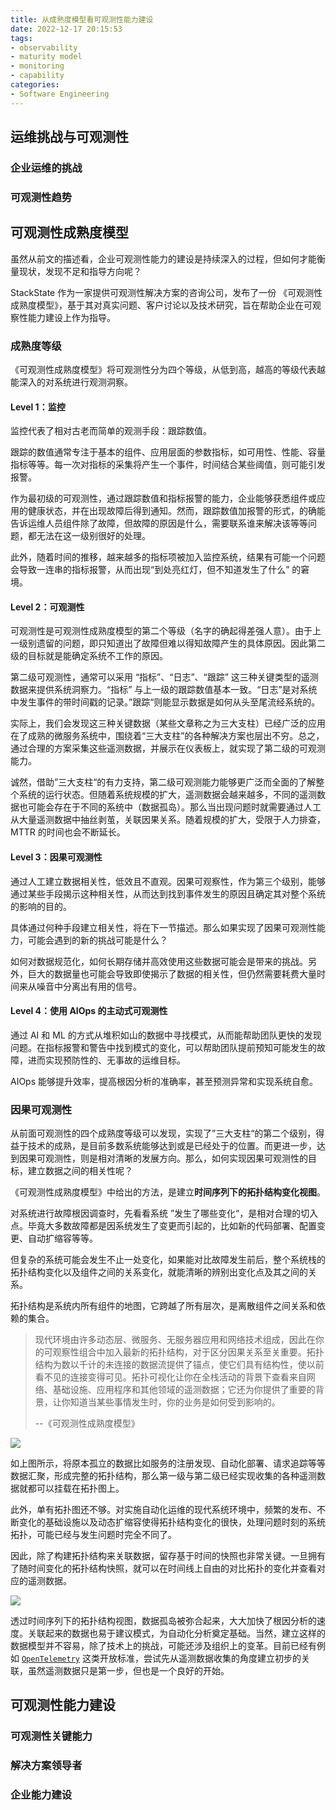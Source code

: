 ```yaml
---
title: 从成熟度模型看可观测性能力建设
date: 2022-12-17 20:15:53
tags: 
- observability
- maturity model
- monitoring
- capability
categories:
- Software Engineering
---
```


## 运维挑战与可观测性

### 企业运维的挑战



### 可观测性趋势



## 可观测性成熟度模型

虽然从前文的描述看，企业可观测性能力的建设是持续深入的过程，但如何才能衡量现状，发现不足和指导方向呢？

StackState 作为一家提供可观测性解决方案的咨询公司，发布了一份 《可观测性成熟度模型》，基于其对真实问题、客户讨论以及技术研究，旨在帮助企业在可观察性能力建设上作为指导。

### 成熟度等级

《可观测性成熟度模型》将可观测性分为四个等级，从低到高，越高的等级代表越能深入的对系统进行观测洞察。

#### Level 1：监控

监控代表了相对古老而简单的观测手段：跟踪数值。

跟踪的数值通常专注于基本的组件、应用层面的参数指标，如可用性、性能、容量指标等等。每一次对指标的采集将产生一个事件，时间结合某些阈值，则可能引发报警。

作为最初级的可观测性，通过跟踪数值和指标报警的能力，企业能够获悉组件或应用的健康状态，并在出现故障后得到通知。然而，跟踪数值加报警的形式，的确能告诉运维人员组件除了故障，但故障的原因是什么，需要联系谁来解决该等等问题，都无法在这一级别很好的处理。

此外，随着时间的推移，越来越多的指标项被加入监控系统，结果有可能一个问题会导致一连串的指标报警，从而出现“到处亮红灯，但不知道发生了什么” 的窘境。

#### Level 2：可观测性

可观测性是可观测性成熟度模型的第二个等级（名字的确起得差强人意）。由于上一级别遗留的问题，即只知道出了故障但难以得知故障产生的具体原因。因此第二级的目标就是能确定系统不工作的原因。

第二级可观测性，通常可以采用 “指标”、“日志”、“跟踪” 这三种关键类型的遥测数据来提供系统洞察力。“指标” 与上一级的跟踪数值基本一致。“日志”是对系统中发生事件的带时间戳的记录。”跟踪“则能显示数据是如何从头至尾流经系统的。

实际上，我们会发现这三种关键数据（某些文章称之为三大支柱）已经广泛的应用在了成熟的微服务系统中，围绕着“三大支柱”的各种解决方案也层出不穷。总之，通过合理的方案采集这些遥测数据，并展示在仪表板上，就实现了第二级的可观测能力。

诚然，借助”三大支柱“的有力支持，第二级可观测能力能够更广泛而全面的了解整个系统的运行状态。但随着系统规模的扩大，遥测数据会越来越多，不同的遥测数据也可能会存在于不同的系统中（数据孤岛）。那么当出现问题时就需要通过人工从大量遥测数据中抽丝剥茧，关联因果关系。随着规模的扩大，受限于人力排查，MTTR 的时间也会不断延长。

#### Level 3：因果可观测性

通过人工建立数据相关性，低效且不直观。因果可观察性，作为第三个级别，能够通过某些手段揭示这种相关性，从而达到找到事件发生的原因且确定其对整个系统的影响的目的。

具体通过何种手段建立相关性，将在下一节描述。那么如果实现了因果可观测性能力，可能会遇到的新的挑战可能是什么？

如何对数据规范化，如何长期存储并高效使用这些数据可能会是带来的挑战。另外，巨大的数据量也可能会导致即使揭示了数据的相关性，但仍然需要耗费大量时间来从噪音中分离出有用的信号。

#### Level 4：使用 AIOps 的主动式可观测性

通过 AI 和 ML 的方式从堆积如山的数据中寻找模式，从而能帮助团队更快的发现问题。在指标报警和警告中找到模式的变化，可以帮助团队提前预知可能发生的故障，进而实现预防性的、无事故的运维目标。

AIOps 能够提升效率，提高根因分析的准确率，甚至预测异常和实现系统自愈。

### 因果可观测性

从前面可观测性的四个成熟度等级可以发现，实现了”三大支柱“的第二个级别，得益于技术的成熟，是目前多数系统能够达到或是已经处于的位置。而更进一步，达到因果可观测性，则是相对清晰的发展方向。那么，如何实现因果可观测性的目标，建立数据之间的相关性呢？

《可观测性成熟度模型》中给出的方法，是建立**时间序列下的拓扑结构变化视图**。

对系统进行故障根因调查时，先看看系统 ”发生了哪些变化“，是相对合理的切入点。毕竟大多数故障都是因系统发生了变更而引起的，比如新的代码部署、配置变更、自动扩缩容等等。

但复杂的系统可能会发生不止一处变化，如果能对比故障发生前后，整个系统栈的拓扑结构变化以及组件之间的关系变化，就能清晰的辨别出变化点及其之间的关系。

拓扑结构是系统内所有组件的地图，它跨越了所有层次，是离散组件之间关系和依赖的集合。

> 现代环境由许多动态层、微服务、无服务器应用和网络技术组成，因此在你的可观察性组合中加入最新的拓扑结构，对于区分因果关系至关重要。拓扑结构为数以千计的未连接的数据流提供了锚点，使它们具有结构性，使以前看不见的连接变得可见。拓扑可视化让你在全栈活动的背景下查看来自网络、基础设施、应用程序和其他领域的遥测数据；它还为你提供了重要的背景，让你知道当某些事情发生时，你的业务是如何受到影响的。
>
> --《可观测性成熟度模型》

![](https://lenshood.github.io/2022/11/27/the-observability-maturity-model/figure2.png)

如上图所示，将原本孤立的数据比如服务的注册发现、自动化部署、请求追踪等等数据汇聚，形成完整的拓扑结构，那么第一级与第二级已经实现收集的各种遥测数据就都可以挂载在拓扑图上。

此外，单有拓扑图还不够。对实施自动化运维的现代系统环境中，频繁的发布、不断变化的基础设施以及动态扩缩容使得拓扑结构变化的很快，处理问题时刻的系统拓扑，可能已经与发生问题时完全不同了。

因此，除了构建拓扑结构来关联数据，留存基于时间的快照也非常关键。一旦拥有了随时间变化的拓扑结构快照，就可以在时间线上自由的对比拓扑的变化并查看对应的遥测数据。

![](https://lenshood.github.io/2022/11/27/the-observability-maturity-model/figure4.png)

透过时间序列下的拓扑结构视图，数据孤岛被弥合起来，大大加快了根因分析的速度。关联起来的数据也易于建议模式，为自动化分析奠定基础。当然，建立这样的数据模型并不容易，除了技术上的挑战，可能还涉及组织上的变革。目前已经有例如 [`OpenTelemetry`](https://opentelemetry.io/) 这类开放标准，尝试先从遥测数据收集的角度建立初步的关联，虽然遥测数据只是第一步，但也是一个良好的开始。



## 可观测性能力建设

### 可观测性关键能力



### 解决方案领导者



### 企业能力建设
